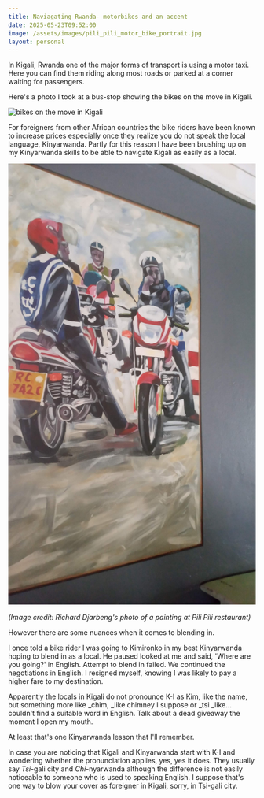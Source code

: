 ```yaml
---
title: Naviagating Rwanda- motorbikes and an accent
date: 2025-05-23T09:52:00
image: /assets/images/pili_pili_motor_bike_portrait.jpg
layout: personal
---
```

In Kigali, Rwanda one of the major forms of transport is using a motor taxi. Here you can find them riding along most roads or parked at a corner waiting for passengers.

Here's a photo I took at a bus-stop showing the bikes on the move in Kigali.

![bikes on the move in Kigali](/assets/images/kigali_bustop_motor.jpg "Bikes in Kigali")

For foreigners from other African countries the bike riders have been known to increase prices especially once they realize you do not speak the local language, Kinyarwanda. Partly for this reason I have been brushing up on my Kinyarwanda skills to be able to navigate Kigali as easily as a local.

![Portrait of yego motor bikes from pili pili restaurant](/assets/images/pili_pili_motor_bike_portrait.jpg "Portrait of yego motor bikes from pili pili restaurant")

_(Image credit: Richard Djarbeng's photo of a painting at Pili Pili restaurant)_

However there are some nuances when it comes to blending in.

I once told a bike rider I was going to Kimironko in my best Kinyarwanda hoping to blend in as a local. He paused looked at me and said, 'Where are you going?' in English. Attempt to blend in failed. We continued the negotiations in English. I resigned myself, knowing I was likely to pay a higher fare to my destination.

Apparently the locals in Kigali do not pronounce K-I as Kim, like the name, but something more like _chim,&#32;_like chimney I suppose or _tsi&#32;_like... couldn't find a suitable word in English.  Talk about a dead giveaway the moment I open my mouth.

At least that's one Kinyarwanda lesson that I'll remember. 

In case you are noticing that Kigali and Kinyarwanda start with K-I and wondering whether the pronunciation applies, yes, yes it does. They usually say _Tsi_-gali city and _Chi_-nyarwanda although the difference is not easily noticeable to someone who is used to speaking English. I suppose that's one way to blow your cover as foreigner in Kigali, sorry, in Tsi-gali city.
